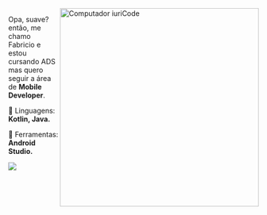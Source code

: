 <img src="https://raw.githubusercontent.com/MicaelliMedeiros/micaellimedeiros/master/image/computer-illustration.png" min-width="400px" max-width="400px" width="400px" align="right" alt="Computador iuriCode">

<p align="left"> 
  Opa, suave? então, me chamo Fabricio e estou cursando ADS mas quero seguir a área de <strong>Mobile Developer</strong>.<br>
</p>

<p align="left">
  🦄 Linguagens: <strong>Kotlin, Java.</strong>
</p>

<p align="left">
  💼 Ferramentas: <strong>Android Studio.</strong>
</p>

  <a href="#" alt="Linkedin">
  <img src="https://img.shields.io/badge/-Linkedin-0e76a8?style=flat-square&logo=Linkedin&logoColor=white&link=https://www.linkedin.com/in/fabriciozamora/" /></a>
</p>  
